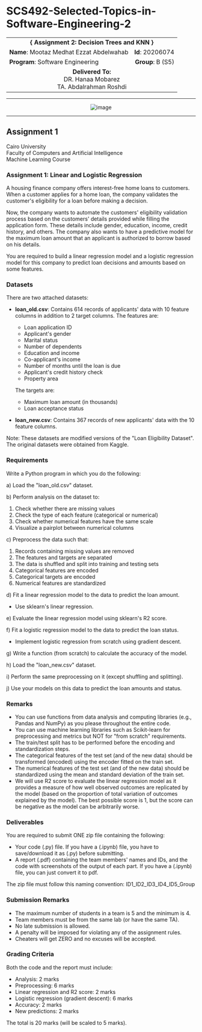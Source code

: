 # SCS492-Selected-Topics-in-Software-Engineering-2

<div align="center">
  <table width="100%">
    <tr>
      <td colspan="2" align="center"><strong>{ Assignment 2: Decision Trees and KNN }</strong></td>
    </tr>
    <tr>
      <td align="left"><strong>Name</strong>: Mootaz Medhat Ezzat Abdelwahab</td>
      <td align="right"><strong>Id</strong>: 20206074</td>
    </tr>
    <tr>
      <td align="left"><strong>Program</strong>: Software Engineering</td>
      <td align="right"><strong>Group</strong>: B (S5)</td>
    </tr>
    <tr>
      <td align="center" colspan="2"><strong>Delivered To:</strong><br>DR. Hanaa Mobarez<br>TA. Abdalrahman Roshdi</td>
    </tr>
  </table>
</div>

---

<div align="center">
  <img src="https://github.com/user-attachments/assets/e106d083-19da-4296-96e5-da13c6187a7b" alt="image">
</div>

---

## Assignment 1

Cairo University  
Faculty of Computers and Artificial Intelligence  
Machine Learning Course  

### Assignment 1: Linear and Logistic Regression

A housing finance company offers interest-free home loans to customers. When a customer applies for a home loan, the company validates the customer's eligibility for a loan before making a decision.

Now, the company wants to automate the customers' eligibility validation process based on the customers' details provided while filling the application form. These details include gender, education, income, credit history, and others. The company also wants to have a predictive model for the maximum loan amount that an applicant is authorized to borrow based on his details.

You are required to build a linear regression model and a logistic regression model for this company to predict loan decisions and amounts based on some features.

### Datasets

There are two attached datasets:

- **loan_old.csv**: Contains 614 records of applicants' data with 10 feature columns in addition to 2 target columns. The features are:
  - Loan application ID
  - Applicant's gender
  - Marital status
  - Number of dependents
  - Education and income
  - Co-applicant's income
  - Number of months until the loan is due
  - Applicant's credit history check
  - Property area

  The targets are:
  - Maximum loan amount (in thousands)
  - Loan acceptance status

- **loan_new.csv**: Contains 367 records of new applicants' data with the 10 feature columns.

Note: These datasets are modified versions of the "Loan Eligibility Dataset". The original datasets were obtained from Kaggle.

### Requirements

Write a Python program in which you do the following:

a) Load the "loan_old.csv" dataset.

b) Perform analysis on the dataset to:
   1. Check whether there are missing values
   2. Check the type of each feature (categorical or numerical)
   3. Check whether numerical features have the same scale
   4. Visualize a pairplot between numerical columns

c) Preprocess the data such that:
   1. Records containing missing values are removed
   2. The features and targets are separated
   3. The data is shuffled and split into training and testing sets
   4. Categorical features are encoded
   5. Categorical targets are encoded
   6. Numerical features are standardized

d) Fit a linear regression model to the data to predict the loan amount.
   - Use sklearn's linear regression.

e) Evaluate the linear regression model using sklearn's R2 score.

f) Fit a logistic regression model to the data to predict the loan status.
   - Implement logistic regression from scratch using gradient descent.

g) Write a function (from scratch) to calculate the accuracy of the model.

h) Load the "loan_new.csv" dataset.

i) Perform the same preprocessing on it (except shuffling and splitting).

j) Use your models on this data to predict the loan amounts and status.

### Remarks

- You can use functions from data analysis and computing libraries (e.g., Pandas and NumPy) as you please throughout the entire code.
- You can use machine learning libraries such as Scikit-learn for preprocessing and metrics but NOT for "from scratch" requirements.
- The train/test split has to be performed before the encoding and standardization steps.
- The categorical features of the test set (and of the new data) should be transformed (encoded) using the encoder fitted on the train set.
- The numerical features of the test set (and of the new data) should be standardized using the mean and standard deviation of the train set.
- We will use R2 score to evaluate the linear regression model as it provides a measure of how well observed outcomes are replicated by the model (based on the proportion of total variation of outcomes explained by the model). The best possible score is 1, but the score can be negative as the model can be arbitrarily worse.

### Deliverables

You are required to submit ONE zip file containing the following:
- Your code (.py) file. If you have a (.ipynb) file, you have to save/download it as (.py) before submitting.
- A report (.pdf) containing the team members' names and IDs, and the code with screenshots of the output of each part. If you have a (.ipynb) file, you can just convert it to pdf.

The zip file must follow this naming convention: ID1_ID2_ID3_ID4_ID5_Group

### Submission Remarks

- The maximum number of students in a team is 5 and the minimum is 4.
- Team members must be from the same lab (or have the same TA).
- No late submission is allowed.
- A penalty will be imposed for violating any of the assignment rules.
- Cheaters will get ZERO and no excuses will be accepted.

### Grading Criteria

Both the code and the report must include:
- Analysis: 2 marks
- Preprocessing: 6 marks
- Linear regression and R2 score: 2 marks
- Logistic regression (gradient descent): 6 marks
- Accuracy: 2 marks
- New predictions: 2 marks

The total is 20 marks (will be scaled to 5 marks).
